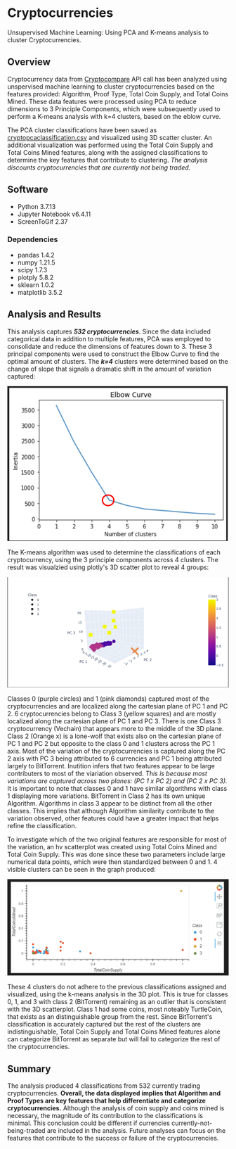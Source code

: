 # Cryptocurrencies
Unsupervised Machine Learning: Using PCA and K-means analysis to cluster Cryptocurrencies.

## Overview 
Cryptocurrency data from [Cryptocompare](https://min-api.cryptocompare.com/data/all/coinlist) API call has been analyzed using unspervised machine learning to cluster cryptocurrencies based on the features provided: Algorithm, Proof Type, Total Coin Supply, and Total Coins Mined. These data features were processed using PCA to reduce dimensions to 3 Principle Components, which were subsequently used to perform a K-means analysis with k=4 clusters, based on the eblow curve. 

The PCA cluster classifications have been saved as [cryptopcaclassification.csv](https://github.com/Fabalin/Cryptocurrencies/blob/main/cryptopcaclassification.csv) and visualized using 3D scatter cluster. An additional visualization was performed using the Total Coin Supply and Total Coins Mined features, along with the assigned classifications to determine the key features that contribute to clustering. *The analysis discounts cryptocurrencies that are currently not being traded.* 

## Software
- Python 3.7.13
- Jupyter Notebook v6.4.11
- ScreenToGif 2.37

### Dependencies 
- pandas 1.4.2
- numpy 1.21.5
- scipy 1.7.3
- plotply 5.8.2
- sklearn 1.0.2
- matplotlib 3.5.2

## Analysis and Results 
This analysis captures ***532 cryptocurrencies***. Since the data included categorical data in addition to multiple features, PCA was employed to consolidate and reduce the dimensions of features down to 3. These 3 principal components were used to construct the Elbow Curve to find the optimal amount of clusters. The ***k=4*** clusters were determined based on the change of slope that signals a dramatic shift in the amount of variation captured: 

![Elbow Curve](https://github.com/Fabalin/Cryptocurrencies/blob/main/Resources/cryptoElbow_curve.png)

The K-means algorithm was used to determine the classifications of each cryptocurrency, using the 3 principle components across 4 clusters. The result was visualzied using plotly's 3D scatter plot to reveal 4 groups: 

![3D Scatter](https://github.com/Fabalin/Cryptocurrencies/blob/main/Resources/3D_CryptoScattercluster.gif)

Classes 0 (purple circles) and 1 (pink diamonds) captured most of the cryptocurrencies and are localized along the cartesian plane of PC 1 and PC 2. 6 cryptocurrencies belong to Class 3 (yellow squares) and are mostly localized along the cartesian plane of PC 1 and PC 3. There is one Class 3 cryptocurrency (Vechain) that appears more to the middle of the 3D plane. Class 2 (Orange x) is a lone-wolf that exists also on the cartesian plane of PC 1 and PC 2 but opposite to the class 0 and 1 clusters across the PC 1 axis. Most of the variation of the cryptocurrencies is captured along the PC 2 axis with PC 3 being attributed to 6 currencies and PC 1 being attributed largely to BitTorrent. Inutition infers that two features appear to be large contributers to most of the viariation observed. *This is because most variations are captured across two planes: (PC 1 x PC 2) and (PC 2 x PC 3).* It is important to note that classes 0 and 1 have similar algorithms with class 1 displaying more variations. BitTorrent in Class 2 has its own unique Algorithm. Algorithms in class 3 appear to be distinct from all the other classes. This implies that although Algorithm similarity contribute to the variation observed, other features could have a greater impact that helps refine the classification.    

To investigate which of the two original features are responsible for most of the variation, an hv scatterplot was created using Total Coins Mined and Total Coin Supply. This was done since these two parameters include large numerical data points, which were then standardized between 0 and 1. 4 visible clusters can be seen in the graph produced: 

![hvPlot](https://github.com/Fabalin/Cryptocurrencies/blob/main/Resources/cryptohvplot.gif)

These 4 clusters do not adhere to the previous classifications assigned and visualized, using the k-means analysis in the 3D plot. This is true for classes 0, 1, and 3 with class 2 (BitTorrent) remaining as an outlier that is consistent with the 3D scatterplot. Class 1 had some coins, most noteably TurtleCoin, that exists as an distinguishable group from the rest. Since BitTorrent's classification is accurately captured but the rest of the clusters are indistinguishable, Total Coin Supply and Total Coins Mined features alone can categorize BitTorrent as separate but will fail to categorize the rest of the cryptocurrencies. 

## Summary 
The analysis produced 4 classifications from 532 currently trading cryptocurrencies. **Overall, the data displayed implies that Algorithm and Proof Types are key features that help differentiate and categorize cryptocurrencies.** Although the analysis of coin supply and coins mined is necessary, the magnitude of its contribution to the classifications is minimal. This conclusion could be different if currencies currently-not-being-traded are included in the analysis. Future analyses can focus on the features that contribute to the success or failure of the cryptocurrencies.  
